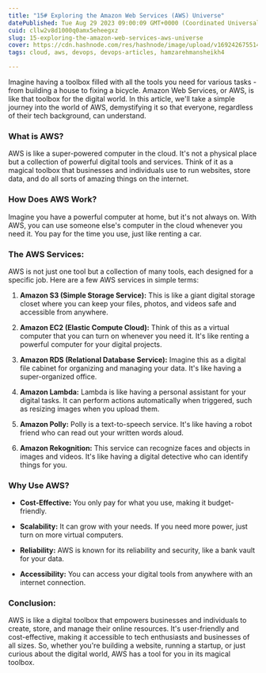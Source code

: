 ```yaml
---
title: "15# Exploring the Amazon Web Services (AWS) Universe"
datePublished: Tue Aug 29 2023 09:00:09 GMT+0000 (Coordinated Universal Time)
cuid: cllw2v8d1000q0amx5eheegxz
slug: 15-exploring-the-amazon-web-services-aws-universe
cover: https://cdn.hashnode.com/res/hashnode/image/upload/v1692426755145/cd5f0068-b5b0-4655-b8ee-5c49502dd7c1.png
tags: cloud, aws, devops, devops-articles, hamzarehmansheikh4

---
```


Imagine having a toolbox filled with all the tools you need for various tasks - from building a house to fixing a bicycle. Amazon Web Services, or AWS, is like that toolbox for the digital world. In this article, we'll take a simple journey into the world of AWS, demystifying it so that everyone, regardless of their tech background, can understand.

### **What is AWS?**

AWS is like a super-powered computer in the cloud. It's not a physical place but a collection of powerful digital tools and services. Think of it as a magical toolbox that businesses and individuals use to run websites, store data, and do all sorts of amazing things on the internet.

### **How Does AWS Work?**

Imagine you have a powerful computer at home, but it's not always on. With AWS, you can use someone else's computer in the cloud whenever you need it. You pay for the time you use, just like renting a car.

### **The AWS Services:**

AWS is not just one tool but a collection of many tools, each designed for a specific job. Here are a few AWS services in simple terms:

1. **Amazon S3 (Simple Storage Service):** This is like a giant digital storage closet where you can keep your files, photos, and videos safe and accessible from anywhere.
    
2. **Amazon EC2 (Elastic Compute Cloud):** Think of this as a virtual computer that you can turn on whenever you need it. It's like renting a powerful computer for your digital projects.
    
3. **Amazon RDS (Relational Database Service):** Imagine this as a digital file cabinet for organizing and managing your data. It's like having a super-organized office.
    
4. **Amazon Lambda:** Lambda is like having a personal assistant for your digital tasks. It can perform actions automatically when triggered, such as resizing images when you upload them.
    
5. **Amazon Polly:** Polly is a text-to-speech service. It's like having a robot friend who can read out your written words aloud.
    
6. **Amazon Rekognition:** This service can recognize faces and objects in images and videos. It's like having a digital detective who can identify things for you.
    

### **Why Use AWS?**

* **Cost-Effective:** You only pay for what you use, making it budget-friendly.
    
* **Scalability:** It can grow with your needs. If you need more power, just turn on more virtual computers.
    
* **Reliability:** AWS is known for its reliability and security, like a bank vault for your data.
    
* **Accessibility:** You can access your digital tools from anywhere with an internet connection.
    

### **Conclusion:**

AWS is like a digital toolbox that empowers businesses and individuals to create, store, and manage their online resources. It's user-friendly and cost-effective, making it accessible to tech enthusiasts and businesses of all sizes. So, whether you're building a website, running a startup, or just curious about the digital world, AWS has a tool for you in its magical toolbox.